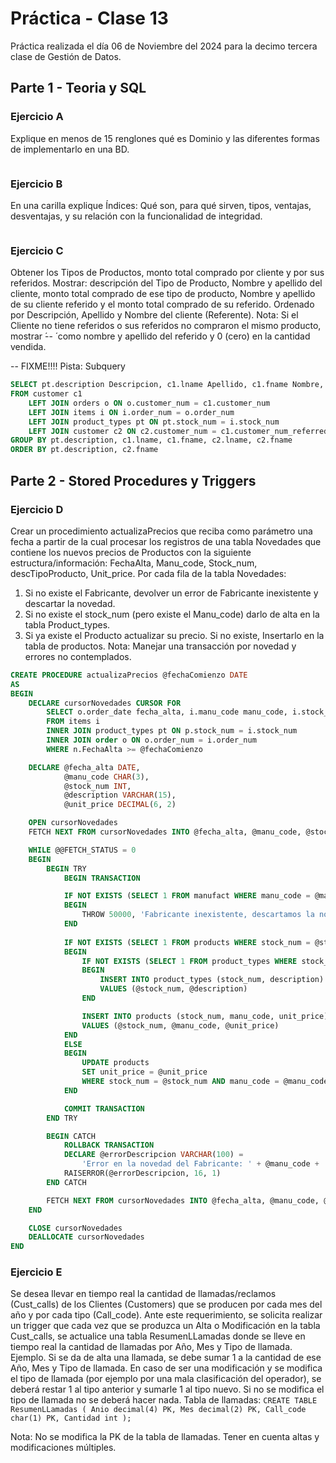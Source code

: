 # Práctica - Clase 13

Práctica realizada el día 06 de Noviembre del 2024 para la decimo tercera clase de Gestión de Datos.

## Parte 1 - Teoria y SQL

### Ejercicio A
Explique en menos de 15 renglones qué es Dominio y las diferentes formas de implementarlo en una BD.
```sql
```

### Ejercicio B
En una carilla explique Índices: Qué son, para qué sirven, tipos, ventajas, desventajas, y su relación con la funcionalidad de integridad.
```sql
```

### Ejercicio C
Obtener los Tipos de Productos, monto total comprado por cliente y por sus referidos. Mostrar: descripción del Tipo de Producto, Nombre y apellido del cliente, monto total comprado de ese tipo de producto, Nombre y apellido de su cliente referido y el monto total comprado de su referido. Ordenado por Descripción, Apellido y Nombre del cliente (Referente). Nota: Si el Cliente no tiene referidos o sus referidos no compraron el mismo producto, mostrar ́-- ́ como nombre y apellido del referido y 0 (cero) en la cantidad vendida.

-- FIXME!!!! Pista: Subquery
```sql
SELECT pt.description Descripcion, c1.lname Apellido, c1.fname Nombre, SUM(i1.quantity * i1.unit_price) 'Total Comprado', COALESCE(c2.lname, '--') 'Apellido Referido', COALESCE(c2.fname, '--') 'Nombre Referido', COALESCE(SUM(i2.quantity * i2.unit_price), 0) 'Total Comprado'
FROM customer c1 
    LEFT JOIN orders o ON o.customer_num = c1.customer_num
    LEFT JOIN items i ON i.order_num = o.order_num
    LEFT JOIN product_types pt ON pt.stock_num = i.stock_num
    LEFT JOIN customer c2 ON c2.customer_num = c1.customer_num_referredBy
GROUP BY pt.description, c1.lname, c1.fname, c2.lname, c2.fname
ORDER BY pt.description, c2.fname
```

## Parte 2 - Stored Procedures y Triggers

### Ejercicio D
Crear un procedimiento actualizaPrecios que reciba como parámetro una fecha a partir de la cual procesar los registros de una tabla Novedades que contiene los nuevos precios de Productos con la siguiente estructura/información: FechaAlta, Manu_code, Stock_num, descTipoProducto, Unit_price. Por cada fila de la tabla Novedades:
1. Si no existe el Fabricante, devolver un error de Fabricante inexistente y descartar la novedad. 
2. Si no existe el stock_num (pero existe el Manu_code) darlo de alta en la tabla Product_types.
3. Si ya existe el Producto actualizar su precio. Si no existe, Insertarlo en la tabla de productos. 
Nota: Manejar una transacción por novedad y errores no contemplados.

```sql
CREATE PROCEDURE actualizaPrecios @fechaComienzo DATE
AS
BEGIN
    DECLARE cursorNovedades CURSOR FOR
        SELECT o.order_date fecha_alta, i.manu_code manu_code, i.stock_num stock_num, pt.description desc_tipo_producto, i.unit_price unit_price 
        FROM items i 
        INNER JOIN product_types pt ON p.stock_num = i.stock_num
        INNER JOIN order o ON o.order_num = i.order_num 
        WHERE n.FechaAlta >= @fechaComienzo

    DECLARE @fecha_alta DATE, 
            @manu_code CHAR(3), 
            @stock_num INT, 
            @description VARCHAR(15), 
            @unit_price DECIMAL(6, 2)

    OPEN cursorNovedades
    FETCH NEXT FROM cursorNovedades INTO @fecha_alta, @manu_code, @stock_num, @description, @unit_price

    WHILE @@FETCH_STATUS = 0
    BEGIN
        BEGIN TRY
            BEGIN TRANSACTION

            IF NOT EXISTS (SELECT 1 FROM manufact WHERE manu_code = @manu_code)
            BEGIN
                THROW 50000, 'Fabricante inexistente, descartamos la novedad.', 1
            END
            
            IF NOT EXISTS (SELECT 1 FROM products WHERE stock_num = @stock_num AND manu_code = @manu_code)
            BEGIN
                IF NOT EXISTS (SELECT 1 FROM product_types WHERE stock_num = @stock_num)
                BEGIN
                    INSERT INTO product_types (stock_num, description)
                    VALUES (@stock_num, @description)
                END

                INSERT INTO products (stock_num, manu_code, unit_price)
                VALUES (@stock_num, @manu_code, @unit_price)
            END
            ELSE
            BEGIN
                UPDATE products 
                SET unit_price = @unit_price
                WHERE stock_num = @stock_num AND manu_code = @manu_code
            END

            COMMIT TRANSACTION
        END TRY

        BEGIN CATCH
            ROLLBACK TRANSACTION
            DECLARE @errorDescripcion VARCHAR(100) = 
                'Error en la novedad del Fabricante: ' + @manu_code + ', Stock_num: ' + CAST(@stock_num AS VARCHAR)
            RAISERROR(@errorDescripcion, 16, 1)
        END CATCH

        FETCH NEXT FROM cursorNovedades INTO @fecha_alta, @manu_code, @stock_num, @description, @unit_price
    END

    CLOSE cursorNovedades
    DEALLOCATE cursorNovedades
END
```

### Ejercicio E

Se desea llevar en tiempo real la cantidad de llamadas/reclamos (Cust_calls) de los Clientes (Customers) que se producen por cada mes del año y por cada tipo (Call_code). Ante este requerimiento, se solicita realizar un trigger que cada vez que se produzca un Alta o Modificación en la tabla Cust_calls, se actualice una tabla ResumenLLamadas donde se lleve en tiempo real la cantidad de llamadas por Año, Mes y Tipo de llamada. Ejemplo. Si se da de alta una llamada, se debe sumar 1 a la cantidad de ese Año, Mes y Tipo de llamada. En caso de ser una modificación y se modifica el tipo de llamada (por ejemplo por una mala clasificación del operador), se deberá restar 1 al tipo anterior y sumarle 1 al tipo nuevo. Si no se modifica el tipo de llamada no se deberá hacer nada. Tabla de llamadas:
`
CREATE TABLE ResumenLLamadas (
    Anio decimal(4) PK,
    Mes decimal(2) PK,
    Call_code char(1) PK,
    Cantidad int
);
`

Nota: No se modifica la PK de la tabla de llamadas. Tener en cuenta altas y modificaciones múltiples.

```sql
```